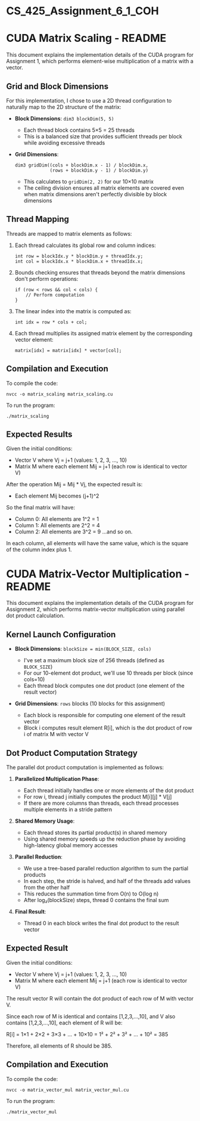# CS_425_Assignment_6_1_COH
# CUDA Matrix Scaling - README

This document explains the implementation details of the CUDA program for Assignment 1, which performs element-wise multiplication of a matrix with a vector.

## Grid and Block Dimensions

For this implementation, I chose to use a 2D thread configuration to naturally map to the 2D structure of the matrix:

- **Block Dimensions**: `dim3 blockDim(5, 5)`
  - Each thread block contains 5×5 = 25 threads
  - This is a balanced size that provides sufficient threads per block while avoiding excessive threads

- **Grid Dimensions**: 
  ```
  dim3 gridDim((cols + blockDim.x - 1) / blockDim.x, 
               (rows + blockDim.y - 1) / blockDim.y)
  ```
  - This calculates to `gridDim(2, 2)` for our 10×10 matrix
  - The ceiling division ensures all matrix elements are covered even when matrix dimensions aren't perfectly divisible by block dimensions

## Thread Mapping

Threads are mapped to matrix elements as follows:

1. Each thread calculates its global row and column indices:
   ```
   int row = blockIdx.y * blockDim.y + threadIdx.y;
   int col = blockIdx.x * blockDim.x + threadIdx.x;
   ```

2. Bounds checking ensures that threads beyond the matrix dimensions don't perform operations:
   ```
   if (row < rows && col < cols) {
       // Perform computation
   }
   ```

3. The linear index into the matrix is computed as:
   ```
   int idx = row * cols + col;
   ```

4. Each thread multiplies its assigned matrix element by the corresponding vector element:
   ```
   matrix[idx] = matrix[idx] * vector[col];
   ```

## Compilation and Execution

To compile the code:
```
nvcc -o matrix_scaling matrix_scaling.cu
```

To run the program:
```
./matrix_scaling
```

## Expected Results

Given the initial conditions:
- Vector V where Vj = j+1 (values: 1, 2, 3, ..., 10)
- Matrix M where each element Mij = j+1 (each row is identical to vector V)

After the operation Mij = Mij * Vj, the expected result is:
- Each element Mij becomes (j+1)^2

So the final matrix will have:
- Column 0: All elements are 1^2 = 1
- Column 1: All elements are 2^2 = 4
- Column 2: All elements are 3^2 = 9
...and so on.

In each column, all elements will have the same value, which is the square of the column index plus 1.


# CUDA Matrix-Vector Multiplication - README

This document explains the implementation details of the CUDA program for Assignment 2, which performs matrix-vector multiplication using parallel dot product calculation.

## Kernel Launch Configuration

- **Block Dimensions**: `blockSize = min(BLOCK_SIZE, cols)`
  - I've set a maximum block size of 256 threads (defined as `BLOCK_SIZE`)
  - For our 10-element dot product, we'll use 10 threads per block (since cols=10)
  - Each thread block computes one dot product (one element of the result vector)

- **Grid Dimensions**: `rows` blocks (10 blocks for this assignment)
  - Each block is responsible for computing one element of the result vector
  - Block i computes result element R[i], which is the dot product of row i of matrix M with vector V

## Dot Product Computation Strategy

The parallel dot product computation is implemented as follows:

1. **Parallelized Multiplication Phase**:
   - Each thread initially handles one or more elements of the dot product
   - For row i, thread j initially computes the product M[i][j] * V[j]
   - If there are more columns than threads, each thread processes multiple elements in a stride pattern

2. **Shared Memory Usage**:
   - Each thread stores its partial product(s) in shared memory
   - Using shared memory speeds up the reduction phase by avoiding high-latency global memory accesses

3. **Parallel Reduction**:
   - We use a tree-based parallel reduction algorithm to sum the partial products
   - In each step, the stride is halved, and half of the threads add values from the other half
   - This reduces the summation time from O(n) to O(log n)
   - After log₂(blockSize) steps, thread 0 contains the final sum

4. **Final Result**:
   - Thread 0 in each block writes the final dot product to the result vector

## Expected Result

Given the initial conditions:
- Vector V where Vj = j+1 (values: 1, 2, 3, ..., 10)
- Matrix M where each element Mij = j+1 (each row is identical to vector V)

The result vector R will contain the dot product of each row of M with vector V.

Since each row of M is identical and contains [1,2,3,...,10], and V also contains [1,2,3,...,10], each element of R will be:

R[i] = 1×1 + 2×2 + 3×3 + ... + 10×10 = 1² + 2² + 3² + ... + 10² = 385

Therefore, all elements of R should be 385.

## Compilation and Execution

To compile the code:
```
nvcc -o matrix_vector_mul matrix_vector_mul.cu
```

To run the program:
```
./matrix_vector_mul
```
